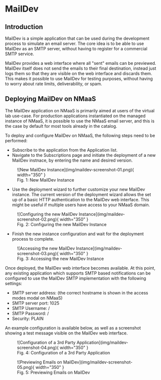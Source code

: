 # MailDev

## Introduction

MailDev is a simple application that can be used during the development process to simulate an email server. The core idea is to be able to use MailDev as an SMTP server, without having to register for a commercial SMTP service.

MailDev provides a web interface where all "sent" emails can be previewed. MailDev itself does not send the emails to their final destination, instead just logs them so that they are visible on the web interface and discards them. This makes it possible to use MailDev for testing purposes, without having to worry about rate limits, deliverability, or spam.

## Deploying MailDev on NMaaS

The MailDev application on NMaaS is primarily aimed at users of the virtual lab use-case. For production applications instantiated on the managed instance of NMaaS, it is possible to use the NMaaS email server, and this is the case by default for most tools already in the catalog.

To deploy and configure MailDev on NMaaS, the following steps need to be performed:

- Subscribe to the application from the Application list.
- Navigate to the Subscriptions page and initiate the deployment of a new MailDev instnace, by entering the name and desired version.

<figure markdown>
![New MailDev Instance](img/maildev-screenshot-01.png){ width="350" }
<figcaption>Fig. 1: New MailDev Instance</figcaption>
</figure>

- Use the deployment wizard to further customize your new MailDev instance. The current version of the deployment wizard allows the set up of a basic HTTP authentication to the MailDev web interface. This might be useful if multiple users have access to your NMaaS domain.

<figure markdown>
![Configuring the new MailDev Instance](img/maildev-screenshot-02.png){ width="350" }
<figcaption>Fig. 2: Configuring the new MailDev Instance</figcaption>
</figure>

- Finish the new instance configuration and wait for the deployment process to complete.

<figure markdown>
![Accessing the new MailDev Instance](img/maildev-screenshot-03.png){ width="350" }
<figcaption>Fig. 3: Accessing the new MailDev Instance</figcaption>
</figure>

Once deployed, the MailDev web interface becomes available. At this point, any existing application which supports SMTP based notifications can be configured to use the MailDev SMTP implementation with the following settings:

- SMTP server address: (the correct hostname is shown in the access modes modal on NMaaS)
- SMTP server port: 1025
- SMTP Username: /
- SMTP Password: /
- Security: PLAIN

An example configuration is available below, as well as a screenshot showing a test message visible on the MailDev web interface.

<figure markdown>
![Configuration of a 3rd Party Application](img/maildev-screenshot-04.png){ width="350" }
<figcaption>Fig. 4: Configuration of a 3rd Party Application</figcaption>
</figure>

<figure markdown>
![Previewing Emails on MailDev](img/maildev-screenshot-05.png){ width="350" }
<figcaption>Fig. 5: Previewing Emails on MailDev</figcaption>
</figure>